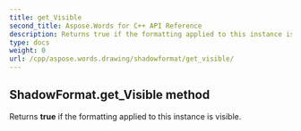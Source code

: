 ```yaml
---
title: get_Visible
second_title: Aspose.Words for C++ API Reference
description: Returns true if the formatting applied to this instance is visible. 
type: docs
weight: 0
url: /cpp/aspose.words.drawing/shadowformat/get_visible/
---
```

## ShadowFormat.get_Visible method


Returns **true** if the formatting applied to this instance is visible.

